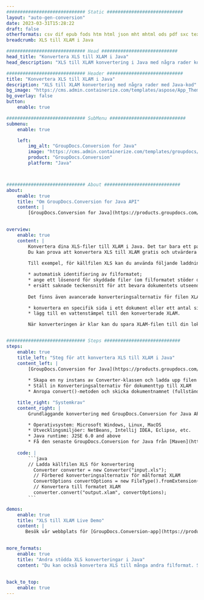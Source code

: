 ```yaml
---
############################# Static ############################
layout: "auto-gen-conversion"
date: 2023-03-31T15:28:22
draft: false
otherformats: csv dif epub fods htm html json mht mhtml ods pdf sxc tex tsv xlam xls xlsb xlsm xlsx xlt xltm xltx xml xps
breadcrumb: XLS till XLAM i Java

############################# Head ############################
head_title: "Konvertera XLS till XLAM i Java"
head_description: "XLS till XLAM konvertering i Java med några rader kod. Konvertera över 160 filformat med hjälp av GroupDocs dokumentkonverterings-API för Java"

############################# Header ############################
title: "Konvertera XLS till XLAM i Java"
description: "XLS till XLAM konvertering med några rader med Java-kod"
bg_image: "https://cms.admin.containerize.com/templates/aspose/App_Themes/V3/images/bg/header1.png"
bg_overlay: false
button:
    enable: true

############################# SubMenu ############################
submenu:
    enable: true

    left:
        img_alt: "GroupDocs.Conversion for Java"
        image: "https://cms.admin.containerize.com/templates/groupdocs/images/product-logos/90x90-noborder/groupdocs-conversion-java.png"
        product: "GroupDocs.Conversion"
        platform: "Java"



############################# About ############################
about:
    enable: true
    title: "Om GroupDocs.Conversion for Java API"
    content: |
        [GroupDocs.Conversion for Java](https://products.groupdocs.com/conversion/java/) är ett avancerat filformatkonverterings-API för konvertering mellan populära bild- och dokumentformat som Microsoft Office, OpenDocument, PDF, HTML, e-post, CAD. och mycket mer med bara några rader kod. Det inbyggda API:t upptäcker automatiskt formaten för originaldokumenten och erbjuder många alternativ för att anpassa de konverterade dokumenten. Tillsammans med funktionen att extrahera information från ett dokument, stöder den också cachelagring av konverteringsresultaten till den lokala disken som standard. Men alla typer av cachelagring kan stödjas genom att implementera lämpliga gränssnitt - Amazon S3, Dropbox, Google Drive, Windows Azure, Reddis eller andra.
    

overview:
    enable: true
    content: |
        Konvertera dina XLS-filer till XLAM i Java. Det tar bara ett par rader med Java-kod på valfri plattform, som Windows, Linux, macOS.
        Du kan prova att konvertera XLS till XLAM gratis och utvärdera kvaliteten på konverteringsresultaten. Tillsammans med enkla filkonverteringsskript kan du prova mer sofistikerade alternativ för att ladda källfilen XLS och lagra XLAM-utdata. 
        
        Till exempel, för källfilen XLS kan du använda följande laddningsalternativ:

        * automatisk identifiering av filformatet;
        * ange ett lösenord för skyddade filer (om filformatet stöder det);
        * ersätt saknade teckensnitt för att bevara dokumentets utseende.
        
        Det finns även avancerade konverteringsalternativ för filen XLAM:

        * konvertera en specifik sida i ett dokument eller ett antal sidor;
        * lägg till en vattenstämpel till den konverterade XLAM.

        När konverteringen är klar kan du spara XLAM-filen till din lokala filsökväg eller till tredje parts lagring såsom FTP, Amazon S3, Google Drive, Dropbox etc. Observera - för att konvertera XLS till XLAM behöver du inte installera någon ytterligare programvara, såsom MS Office, Open Office, Adobe Acrobat Reader etc.


############################# Steps ############################
steps:
    enable: true
    title_left: "Steg för att konvertera XLS till XLAM i Java"
    content_left: |
        [GroupDocs.Conversion for Java](https://products.groupdocs.com/conversion/java/) låter utvecklare enkelt konvertera XLS fil till XLAM med några rader kod.
        
        * Skapa en ny instans av Converter-klassen och ladda upp filen XLS med den fullständiga sökvägen
        * Ställ in Konverteringsalternativ för dokumenttyp till XLAM
        * Anropa convert()-metoden och skicka dokumentnamnet (fullständig sökväg) och formatet (XLAM) som en parameter

    title_right: "Systemkrav"
    content_right: |
        Grundläggande konvertering med GroupDocs.Conversion for Java API kan göras med bara några rader kod. Våra API:er stöds på alla större plattformar och operativsystem. Innan du kör koden nedan, se till att du har följande förutsättningar installerade på ditt system.

        * Operativsystem: Microsoft Windows, Linux, MacOS
        * Utvecklingsmiljöer: NetBeans, Intellij IDEA, Eclipse, etc.
        * Java runtime: J2SE 6.0 and above
        * Få den senaste GroupDocs.Conversion for Java från [Maven](https://repository.groupdocs.com/webapp/#/artifacts/browse/tree/General/repo/com/groupdocs/groupdocs-conversion)
         
    code: |
        ```java    
        // Ladda källfilen XLS för konvertering
          Converter converter = new Converter("input.xls");
          // Förbered konverteringsalternativ för målformat XLAM
          ConvertOptions convertOptions = new FileType().fromExtension("xlam").getConvertOptions();
          // Konvertera till formatet XLAM
          converter.convert("output.xlam", convertOptions);
        ```

demos:
    enable: true
    title: "XLS till XLAM Live Demo"
    content: |
       Besök vår webbplats för [GroupDocs.Conversion-app](https://products.groupdocs.app/conversion/family) och försök konvertera XLS till XLAM nu. Den kostnadsfria demon har följande fördelar
          

more_formats:
    enable: true
    title: "Andra stödda XLS konverteringar i Java"
    content: "Du kan också konvertera XLS till många andra filformat. Se listan nedan."
       
       
back_to_top:
    enable: true
---
```

